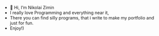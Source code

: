 - 👋 Hi, I’m Nikolai Zimin
- I really love Programming and everything near it,
- There you can find silly programs, that i write to make my portfolio and just for fun.
- Enjoy!)
